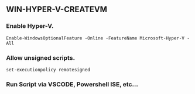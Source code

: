 ## WIN-HYPER-V-CREATEVM

### Enable Hyper-V.
`Enable-WindowsOptionalFeature -Online -FeatureName Microsoft-Hyper-V -All`

### Allow unsigned scripts.
`set-executionpolicy remotesigned`

### Run Script via VSCODE, Powershell ISE, etc...

